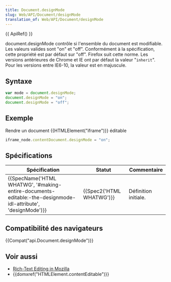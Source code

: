 ```yaml
---
title: Document.designMode
slug: Web/API/Document/designMode
translation_of: Web/API/Document/designMode
---
```

{{ ApiRef() }}

document.designMode contrôle si l'ensemble du document est modifiable. Les valeurs valides sont "on" et "off". Conformément à la spécification, cette propriété est par défaut sur "off". Firefox suit cette norme. Les versions antérieures de Chrome et IE ont par défaut la valeur "`inherit`". Pour les versions entre IE6-10, la valeur est en majuscule.

## Syntaxe

```js
var mode = document.designMode;
document.designMode = "on";
document.designMode = "off";
```

## Exemple

Rendre un document {{HTMLElement("iframe")}} éditable

```js
iframe_node.contentDocument.designMode = "on";
```

## Spécifications

| Spécification                                                                                                                                    | Statut                           | Commentaire          |
| ------------------------------------------------------------------------------------------------------------------------------------------------ | -------------------------------- | -------------------- |
| {{SpecName('HTML WHATWG', '#making-entire-documents-editable:-the-designmode-idl-attribute', 'designMode')}} | {{Spec2('HTML WHATWG')}} | Définition initiale. |

## Compatibilité des navigateurs

{{Compat("api.Document.designMode")}}

## Voir aussi

- [Rich-Text Editing in Mozilla](/fr/docs/Web/Guide/HTML/Editable_content/Rich-Text_Editing_in_Mozilla)
- {{domxref("HTMLElement.contentEditable")}}
